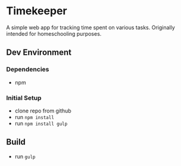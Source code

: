 # Timekeeper
A simple web app for tracking time spent on various tasks. Originally intended for homeschooling purposes.

## Dev Environment
### Dependencies
- npm

### Initial Setup
- clone repo from github
- run `npm install`
- run `npm install gulp`

## Build
- run `gulp`
